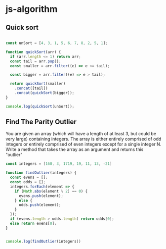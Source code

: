 ﻿# js-algorithm

## Quick sort
```js

const unSort = [4, 3, 1, 5, 6, 7, 8, 2, 5, 1];

function quickSort(arr) {
  if (arr.length <= 1) return arr;
  const tail = arr.pop();
  const smaller = arr.filter((e) => e <= tail);

  const bigger = arr.filter((e) => e > tail);

  return quickSort(smaller)
    .concat([tail])
    .concat(quickSort(bigger));
}

console.log(quickSort(unSort));

```

## Find The Parity Outlier
You are given an array (which will have a length of at least 3, but could be very large) containing integers. The array is either entirely comprised of odd integers or entirely comprised of even integers except for a single integer N. Write a method that takes the array as an argument and returns this "outlier"
```js
const integers = [160, 3, 1719, 19, 11, 13, -21]

function findOutlier(integers) {
  const evens = [];
  const odds = [];
  integers.forEach(element => {
    if (Math.abs(element % 2) == 0) {
      evens.push(element);
    } else {
      odds.push(element);
    }
  });
  if (evens.length > odds.length) return odds[0];
  else return evens[0];
}


console.log(findOutlier(integers))
```
